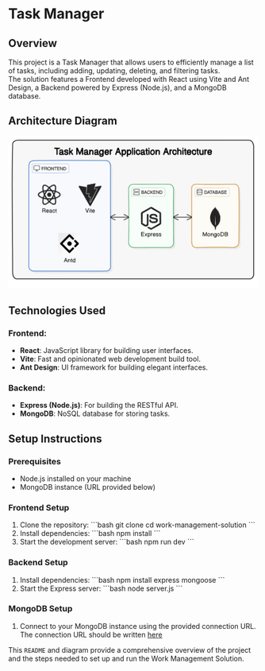 
# Task Manager

## Overview
This project is a Task Manager that allows users to efficiently manage a list of tasks, including adding, updating, deleting, and filtering tasks.<br />
The solution features a Frontend developed with React using Vite and Ant Design, a Backend powered by Express (Node.js), and a MongoDB database.

## Architecture Diagram
![Architecture Diagram](frontend/images/diagram-resized.png)

## Technologies Used
### Frontend:
- **React**: JavaScript library for building user interfaces.
- **Vite**: Fast and opinionated web development build tool.
- **Ant Design**: UI framework for building elegant interfaces.

### Backend:
- **Express (Node.js)**: For building the RESTful API.
- **MongoDB**: NoSQL database for storing tasks.

## Setup Instructions
### Prerequisites
- Node.js installed on your machine
- MongoDB instance (URL provided below)

### Frontend Setup
1. Clone the repository:
    \`\`\`bash
    git clone <repository-url>
    cd work-management-solution
    \`\`\`
2. Install dependencies:
    \`\`\`bash
    npm install
    \`\`\`
3. Start the development server:
    \`\`\`bash
    npm run dev
    \`\`\`

### Backend Setup
1. Install dependencies:
    \`\`\`bash
    npm install express mongoose
    \`\`\`
2. Start the Express server:
    \`\`\`bash
    node server.js
    \`\`\`

### MongoDB Setup
1. Connect to your MongoDB instance using the provided connection URL.<br />
The connection URL should be written [here](https://github.com/chentobiana/task-manager/tree/main/backend/.env) 


This `README` and diagram provide a comprehensive overview of the project and the steps needed to set up and run the Work Management Solution.
